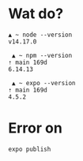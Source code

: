 # Wat do?

    ▲ ~ node --version
    v14.17.0

     ▲ ~ npm --version                                                                                                                                                                          ⇡ main 169d
    6.14.13

     ▲ ~ expo --version                                                                                                                                                                         ⇡ main 169d
    4.5.2

# Error on

    expo publish
